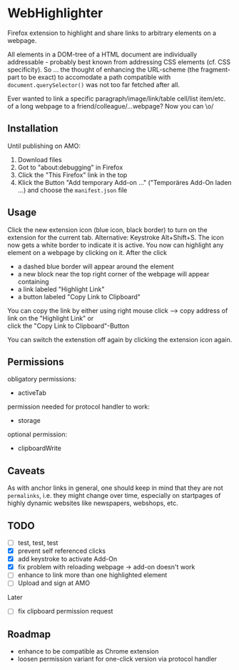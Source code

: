 # WebHighlighter

Firefox extension to highlight and share links to arbitrary elements on a webpage. 
  
All elements in a DOM-tree of a HTML document are individually addressable - probably best known from addressing CSS elements (cf. CSS specificity). So ... the thought of enhancing the URL-scheme (the fragment-part to be exact) to accomodate a path compatible with `document.querySelector()` was not too far fetched after all. 
  
Ever wanted to link a specific paragraph/image/link/table cell/list item/etc. of a long webpage to a friend/colleague/...webpage? Now you can \o/
  
## Installation
Until publishing on AMO: 
1) Download files
2) Got to "about:debugging" in Firefox
3) Click the "This Firefox" link in the top
4) Klick the Button "Add temporary Add-on ..." ("Temporäres Add-On laden ...) and choose the `manifest.json` file

## Usage
Click the new extension icon (blue icon, black border) to turn on the extension for the current tab. Alternative: Keystroke Alt+Shift+S. The icon now gets a white border to indicate it is active. You now can highlight any element on a webpage by clicking on it. After the click
* a dashed blue border will appear around the element
* a new block near the top right corner of the webpage will appear containing
* a link labeled "Highlight Link"
* a button labeled "Copy Link to Clipboard" 
  
You can copy the link by either using right mouse click --> copy address of link on the "Highlight Link" or  
click the "Copy Link to Clipboard"-Button  
  
You can switch the extenstion off again by clicking the extension icon again.  
  
## Permissions
obligatory permissions:  
* activeTab
  
permission needed for protocol handler to work:  
* storage
  
optional permission:  
* clipboardWrite
  
## Caveats
As with anchor links in general, one should keep in mind that they are not `permalinks`, i.e. they might change over time, especially on startpages of highly dynamic websites like newspapers, webshops, etc.
  
## TODO

- [ ] test, test, test
- [x] prevent self referenced clicks 
- [x] add keystroke to activate Add-On
- [x] fix problem with reloading webpage -> add-on doesn't work
- [ ] enhance to link more than one highlighted element
- [ ] Upload and sign at AMO

Later
- [ ] fix clipboard permission request


## Roadmap

* enhance to be compatible as Chrome extension
* loosen permission variant for one-click version via protocol handler

